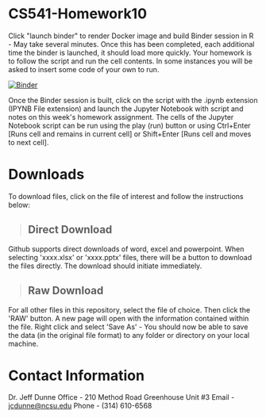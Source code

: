 # CS541-Homework10

Click "launch binder" to render Docker image and build Binder session in R - May take several minutes. Once this has been completed, each additional time the binder is launched, it should load more quickly. Your homework is to follow the script and run the cell contents. In some instances you will be asked to insert some code of your own to run.

[![Binder](https://mybinder.org/badge_logo.svg)](https://mybinder.org/v2/gh/jcdunne/CS541-Homework10/main)

Once the Binder session is built, click on the script with the .ipynb extension (IPYNB File extension) and launch the Jupyter Notebook with script and notes on this week's homework assignment. The cells of the Jupyter Notebook script can be run using the play (run) button or using Ctrl+Enter [Runs cell and remains in current cell] or Shift+Enter [Runs cell and moves to next cell].

# Downloads

To download files, click on the file of interest and follow the instructions below:

> ## Direct Download

Github supports direct downloads of word, excel and powerpoint. When selecting 'xxxx.xlsx' or 'xxxx.pptx' files, there will be a button to download the files directly. The download should initiate immediately.

> ## Raw Download

For all other files in this repository, select the file of choice. Then click the 'RAW' button. A new page will open with the information contained within the file. Right click and select 'Save As' - You should now be able to save the data (in the original file format) to any folder or directory on your local machine.

# Contact Information

Dr. Jeff Dunne
Office - 210 Method Road Greenhouse Unit #3
Email - jcdunne@ncsu.edu
Phone - (314) 610-6568
